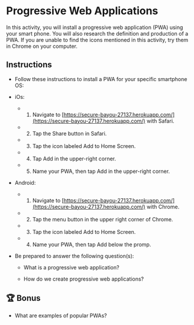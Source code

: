 
# Progressive Web Applications

In this activity, you will install a progressive web application (PWA) using your smart phone. You will also research the definition and production of a PWA. If you are unable to find the icons mentioned in this activity, try them in Chrome on your computer.

## Instructions

* Follow these instructions to install a PWA for your specific smartphone OS:

* iOs:

  * 1. Navigate to [https://secure-bayou-27137.herokuapp.com/](https://secure-bayou-27137.herokuapp.com/) with Safari.

  * 2. Tap the Share button in Safari.

  * 3. Tap the icon labeled Add to Home Screen.

  * 4. Tap Add in the upper-right corner.

  * 5. Name your PWA, then tap Add in the upper-right corner.

* Android:

  * 1. Navigate to [https://secure-bayou-27137.herokuapp.com/](https://secure-bayou-27137.herokuapp.com/) with Chrome.

  * 2. Tap the menu button in the upper right corner of Chrome.

  * 3. Tap the icon labeled Add to Home Screen.

  * 4. Name your PWA, then tap Add below the promp.

* Be prepared to answer the following question(s): 

    * What is a progressive web application? 

    * How do we create progressive web applications?


## 🏆 Bonus

* What are examples of popular PWAs?